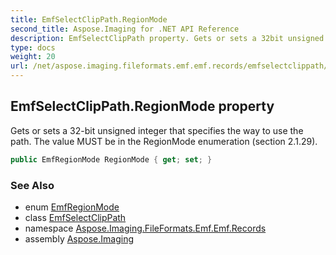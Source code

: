 ```yaml
---
title: EmfSelectClipPath.RegionMode
second_title: Aspose.Imaging for .NET API Reference
description: EmfSelectClipPath property. Gets or sets a 32bit unsigned integer that specifies the way to use the path. The value MUST be in the RegionMode enumeration section 2.1.29
type: docs
weight: 20
url: /net/aspose.imaging.fileformats.emf.emf.records/emfselectclippath/regionmode/
---
```

## EmfSelectClipPath.RegionMode property

Gets or sets a 32-bit unsigned integer that specifies the way to use the path. The value MUST be in the RegionMode enumeration (section 2.1.29).

```csharp
public EmfRegionMode RegionMode { get; set; }
```

### See Also

* enum [EmfRegionMode](../../../aspose.imaging.fileformats.emf.emf.consts/emfregionmode/)
* class [EmfSelectClipPath](../)
* namespace [Aspose.Imaging.FileFormats.Emf.Emf.Records](../../emfselectclippath/)
* assembly [Aspose.Imaging](../../../)


